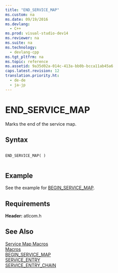 ```yaml
---
title: "END_SERVICE_MAP"
ms.custom: na
ms.date: 09/19/2016
ms.devlang: 
  - C++
ms.prod: visual-studio-dev14
ms.reviewer: na
ms.suite: na
ms.technology: 
  - devlang-cpp
ms.tgt_pltfrm: na
ms.topic: reference
ms.assetid: 9a35d02a-014c-413a-bb0b-bcca11ab45a6
caps.latest.revision: 12
translation.priority.ht: 
  - de-de
  - ja-jp
---
```

# END_SERVICE_MAP
Marks the end of the service map.  
  
## Syntax  
  
```  
  
END_SERVICE_MAP( )  
  
```  
  
## Example  
 See the example for [BEGIN_SERVICE_MAP](../vs140/BEGIN_SERVICE_MAP.md).  
  
## Requirements  
 **Header:** atlcom.h  
  
## See Also  
 [Service Map Macros](../vs140/Service-Map-Macros.md)   
 [Macros](../vs140/ATL-Macros.md)   
 [BEGIN_SERVICE_MAP](../vs140/BEGIN_SERVICE_MAP.md)   
 [SERVICE_ENTRY](../vs140/SERVICE_ENTRY.md)   
 [SERVICE_ENTRY_CHAIN](../vs140/SERVICE_ENTRY_CHAIN.md)
